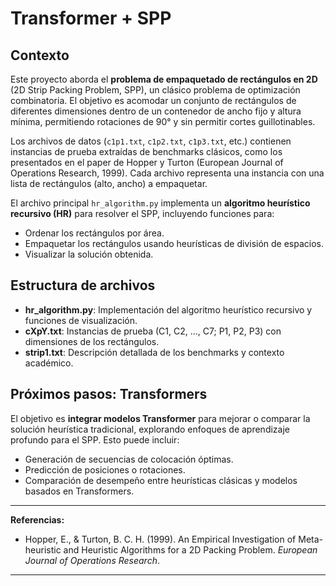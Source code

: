 # Transformer + SPP

## Contexto

Este proyecto aborda el **problema de empaquetado de rectángulos en 2D** (2D Strip Packing Problem, SPP), un clásico problema de optimización combinatoria. El objetivo es acomodar un conjunto de rectángulos de diferentes dimensiones dentro de un contenedor de ancho fijo y altura mínima, permitiendo rotaciones de 90° y sin permitir cortes guillotinables.

Los archivos de datos (`c1p1.txt`, `c1p2.txt`, `c1p3.txt`, etc.) contienen instancias de prueba extraídas de benchmarks clásicos, como los presentados en el paper de Hopper y Turton (European Journal of Operations Research, 1999). Cada archivo representa una instancia con una lista de rectángulos (alto, ancho) a empaquetar.

El archivo principal `hr_algorithm.py` implementa un **algoritmo heurístico recursivo (HR)** para resolver el SPP, incluyendo funciones para:
- Ordenar los rectángulos por área.
- Empaquetar los rectángulos usando heurísticas de división de espacios.
- Visualizar la solución obtenida.

## Estructura de archivos

- **hr_algorithm.py**: Implementación del algoritmo heurístico recursivo y funciones de visualización.
- **cXpY.txt**: Instancias de prueba (C1, C2, ..., C7; P1, P2, P3) con dimensiones de los rectángulos.
- **strip1.txt**: Descripción detallada de los benchmarks y contexto académico.

## Próximos pasos: Transformers

El objetivo es **integrar modelos Transformer** para mejorar o comparar la solución heurística tradicional, explorando enfoques de aprendizaje profundo para el SPP. Esto puede incluir:
- Generación de secuencias de colocación óptimas.
- Predicción de posiciones o rotaciones.
- Comparación de desempeño entre heurísticas clásicas y modelos basados en Transformers.

---

**Referencias:**
- Hopper, E., & Turton, B. C. H. (1999). An Empirical Investigation of Meta-heuristic and Heuristic Algorithms for a 2D Packing Problem. *European Journal of Operations Research*.
---